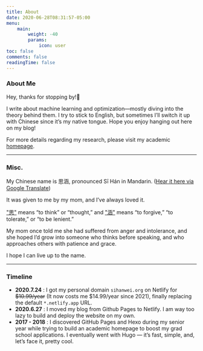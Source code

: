 ```yaml
---
title: About
date: 2020-06-28T08:31:57-05:00
menu:
    main: 
        weight: -40
        params:
            icon: user
toc: false
comments: false
readingTime: false
---
```

### About Me

Hey, thanks for stopping by!👋

I write about machine learning and optimization—mostly diving into the theory behind them. I try to stick to English, but sometimes I’ll switch it up with Chinese since it’s my native tongue. Hope you enjoy hanging out here on my blog!

For more details regarding my research, please visit my academic [homepage](https://sihanwei.org).

---

### Misc.

My Chinese name is 思涵, pronounced Sī Hán in Mandarin. ([Hear it here via Google Translate](https://translate.google.com/?sl=auto&tl=en&text=%E6%80%9D%E6%B6%B5&op=translate))

It was given to me by my mom, and I’ve always loved it. 

["思"](https://en.wiktionary.org/wiki/%E6%80%9D) means “to think” or “thought,” and ["涵"](https://en.wiktionary.org/wiki/%E6%B6%B5) means “to forgive,” “to tolerate,” or “to be lenient.”

My mom once told me she had suffered from anger and intolerance, and she hoped I’d grow into someone who thinks before speaking, and who approaches others with patience and grace.

I hope I can live up to the name.

---


### Timeline

+ **2020.7.24** : I got my personal domain `sihanwei.org` on Netlify for <del>$10.99/year</del> (It now costs me $14.99/year since 2021), finally replacing the default `*.netlify.app` URL.
+ **2020.6.27** : I moved my blog from Github Pages to Netlify. I am way too lazy to build and deploy the website on my own.
+ **2017 - 2018** : I discovered GitHub Pages and Hexo during my senior year while trying to build an academic homepage to boost my grad school applications. I eventually went with Hugo — it’s fast, simple, and, let’s face it, pretty cool.


